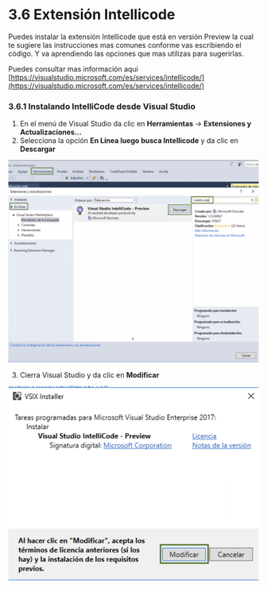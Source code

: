 # 3.6 Extensión Intellicode

Puedes instalar la extensión Intellicode que está en versión Preview la cual te sugiere las instrucciones mas comunes conforme vas escribiendo el código. Y va aprendiendo las opciones que mas utilizas para sugerirlas.

Puedes consultar mas información aqui [https://visualstudio.microsoft.com/es/services/intellicode/](https://visualstudio.microsoft.com/es/services/intellicode/)

### 3.6.1 Instalando IntelliCode desde Visual Studio 

1. En el menú de Visual Studio da clic en **Herramientas** -&gt; **Extensiones y Actualizaciones...**
2. Selecciona la opción **En Línea luego busca Intellicode** y da clic en **Descargar**  

![](../.gitbook/assets/image%20%288%29.png)

3. Cierra Visual Studio y da clic en **Modificar**

![](../.gitbook/assets/image%20%28206%29.png)



